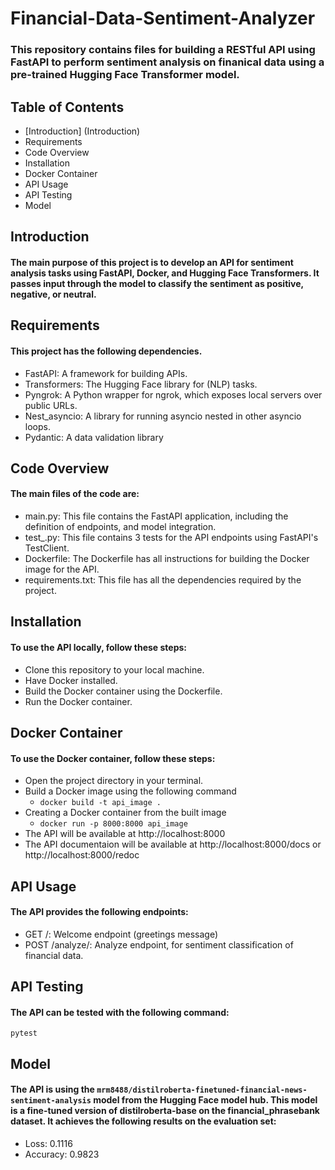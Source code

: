 # Financial-Data-Sentiment-Analyzer
### This repository contains files for building a RESTful API using FastAPI to perform sentiment analysis on finanical data using a pre-trained Hugging Face Transformer model.

## Table of Contents
* [Introduction] (Introduction)
* Requirements
* Code Overview
* Installation
* Docker Container
* API Usage
* API Testing
* Model

## Introduction
#### The main purpose of this project is to develop an API for sentiment analysis tasks using FastAPI, Docker, and Hugging Face Transformers. It passes input through the model to classify the sentiment as positive, negative, or neutral.

## Requirements
#### This project has the following dependencies.
* FastAPI: A framework for building APIs.
* Transformers: The Hugging Face library for (NLP) tasks.
* Pyngrok: A Python wrapper for ngrok, which exposes local servers over public URLs.
* Nest_asyncio: A library for running asyncio nested in other asyncio loops.
* Pydantic: A data validation library

## Code Overview
#### The main files of the code are:
* main.py: This file contains the FastAPI application, including the definition of endpoints, and model integration.
* test_.py: This file contains 3 tests for the API endpoints using FastAPI's TestClient.
* Dockerfile: The Dockerfile has all instructions for building the Docker image for the API.
* requirements.txt: This file has all the dependencies required by the project.

## Installation
#### To use the API locally, follow these steps:
* Clone this repository to your local machine.
* Have Docker installed.
* Build the Docker container using the Dockerfile.
* Run the Docker container.

## Docker Container
#### To use the Docker container, follow these steps:
* Open the project directory in your terminal.
* Build a Docker image using the following command
    - `docker build -t api_image .`
* Creating a Docker container from the built image
   - `docker run -p 8000:8000 api_image`
* The API will be available at http://localhost:8000
* The API documentaion will be available at http://localhost:8000/docs or http://localhost:8000/redoc

## API Usage
#### The API provides the following endpoints:
* GET /: Welcome endpoint (greetings message)
* POST /analyze/: Analyze endpoint, for sentiment classification of financial data.

## API Testing
#### The API can be tested with the following command:
`pytest`

## Model
#### The API is using the `mrm8488/distilroberta-finetuned-financial-news-sentiment-analysis` model from the Hugging Face model hub. This model is a fine-tuned version of distilroberta-base on the financial_phrasebank dataset. It achieves the following results on the evaluation set: 
- Loss: 0.1116
- Accuracy: 0.9823
